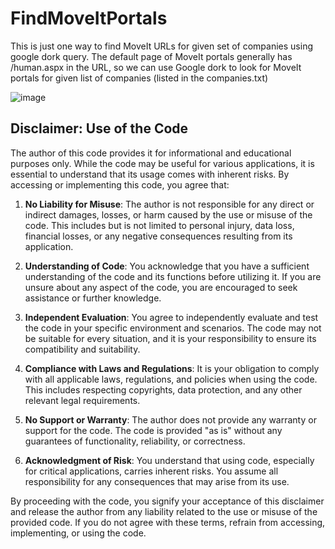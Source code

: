 # FindMoveItPortals
This is just one way to find MoveIt URLs for given set of companies using google dork query.
The default page of MoveIt portals generally has /human.aspx in the URL, so we can use Google dork to look for MoveIt portals for given list of companies (listed in the companies.txt)

![image](https://github.com/ashishmgupta/FindMoveItPortals/assets/1037523/29ab1176-30b1-4462-85dd-9bdc04eb5042)



## Disclaimer: Use of the Code

The author of this code provides it for informational and educational purposes only. While the code may be useful for various applications, it is essential to understand that its usage comes with inherent risks. By accessing or implementing this code, you agree that:

1. **No Liability for Misuse**: The author is not responsible for any direct or indirect damages, losses, or harm caused by the use or misuse of the code. This includes but is not limited to personal injury, data loss, financial losses, or any negative consequences resulting from its application.

2. **Understanding of Code**: You acknowledge that you have a sufficient understanding of the code and its functions before utilizing it. If you are unsure about any aspect of the code, you are encouraged to seek assistance or further knowledge.

3. **Independent Evaluation**: You agree to independently evaluate and test the code in your specific environment and scenarios. The code may not be suitable for every situation, and it is your responsibility to ensure its compatibility and suitability.

4. **Compliance with Laws and Regulations**: It is your obligation to comply with all applicable laws, regulations, and policies when using the code. This includes respecting copyrights, data protection, and any other relevant legal requirements.

5. **No Support or Warranty**: The author does not provide any warranty or support for the code. The code is provided "as is" without any guarantees of functionality, reliability, or correctness.

6. **Acknowledgment of Risk**: You understand that using code, especially for critical applications, carries inherent risks. You assume all responsibility for any consequences that may arise from its use.

By proceeding with the code, you signify your acceptance of this disclaimer and release the author from any liability related to the use or misuse of the provided code. If you do not agree with these terms, refrain from accessing, implementing, or using the code.
